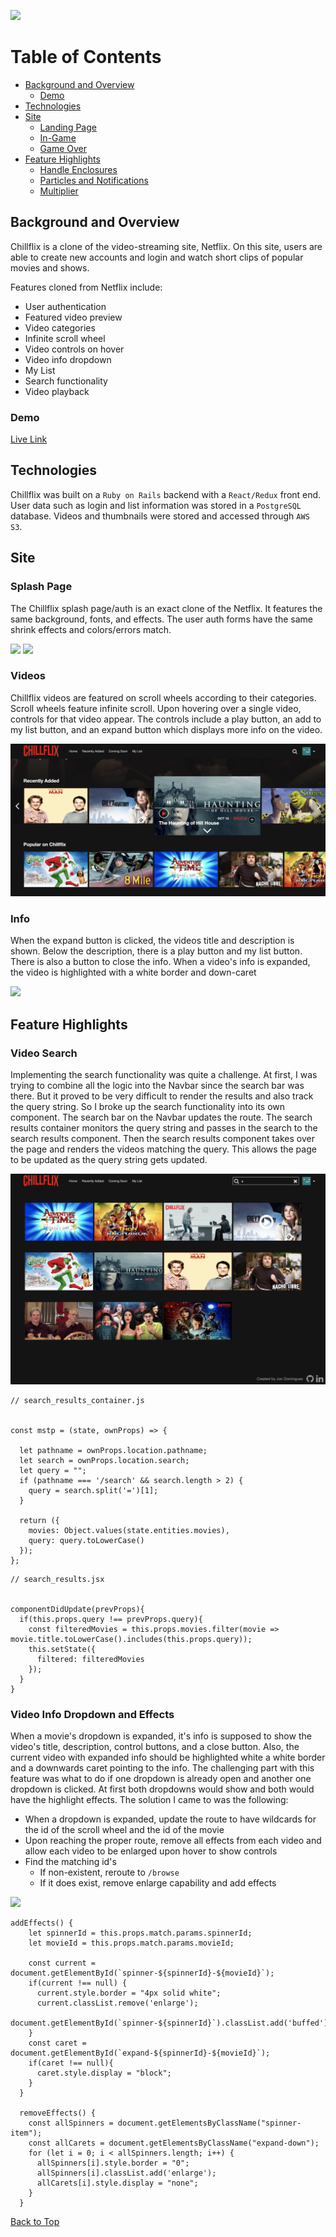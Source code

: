 ![](https://fontmeme.com/permalink/181212/c5c4b3134061f86d06de9895b1ea5522.png)

# Table of Contents
- [Background and Overview](#background-and-overview)
  - [Demo](#demo)
- [Technologies](#technologies)
- [Site](#site)
  - [Landing Page](#landing-page)
  - [In-Game](#in-game)
  - [Game Over](#game-over)
- [Feature Highlights](#feature-highlights)
  - [Handle Enclosures](#handle-enclosures)
  - [Particles and Notifications](#particles-and-notifications)
  - [Multiplier](#multiplier)

## Background and Overview

Chillflix is a clone of the video-streaming site, Netflix. On this site, users are able to create new accounts and login and watch short clips of popular movies and shows.

Features cloned from Netflix include:
* User authentication
* Featured video preview
* Video categories
* Infinite scroll wheel
* Video controls on hover
* Video info dropdown
* My List
* Search functionality
* Video playback

### Demo
[Live Link](https://flix-n-chill.herokuapp.com/#/)

## Technologies

Chillflix was built on a `Ruby on Rails` backend with a `React/Redux` front end. User data such as login and list information was stored in a `PostgreSQL` database. Videos and thumbnails were stored and accessed through `AWS S3`. 

## Site

### Splash Page

The Chillflix splash page/auth is an exact clone of the Netflix. It features the same background, fonts, and effects. The user auth forms have the same shrink effects and colors/errors match.

![](./screenshots/splash.png)
![](./screenshots/auth.gif)

### Videos

Chillflix videos are featured on scroll wheels according to their categories. Scroll wheels feature infinite scroll. Upon hovering over a single video, controls for that video appear. The controls include a play button, an add to my list button, and an expand button which displays more info on the video.

![](./screenshots/hover.png)

### Info

When the expand button is clicked, the videos title and description is shown. Below the description, there is a play button and my list button. There is also a button to close the info. When a video's info is expanded, the video is highlighted with a white border and down-caret

![](./screenshots/info.png)

## Feature Highlights

### Video Search

Implementing the search functionality was quite a challenge. At first, I was trying to combine all the logic into the Navbar since the search bar was there. But it proved to be very difficult to render the results and also track the query string. So I broke up the search functionality into its own component. The search bar on the Navbar updates the route. The search results container monitors the query string and passes in the search to the search results component. Then the search results component takes over the page and renders the videos matching the query. This allows the page to be updated as the query string gets updated.

![](./screenshots/search.png)

```
// search_results_container.js


const mstp = (state, ownProps) => {

  let pathname = ownProps.location.pathname;
  let search = ownProps.location.search;
  let query = "";
  if (pathname === '/search' && search.length > 2) {
    query = search.split('=')[1];
  }

  return ({
    movies: Object.values(state.entities.movies),
    query: query.toLowerCase()
  });
};
```
```
// search_results.jsx


componentDidUpdate(prevProps){
  if(this.props.query !== prevProps.query){
    const filteredMovies = this.props.movies.filter(movie => movie.title.toLowerCase().includes(this.props.query));
    this.setState({
      filtered: filteredMovies
    });
  }
}
```

### Video Info Dropdown and Effects

When a movie's dropdown is expanded, it's info is supposed to show the video's title, description, control buttons, and a close button. Also, the current video with expanded info should be highlighted white a white border and a downwards caret pointing to the info. The challenging part with this feature was what to do if one dropdown is already open and another one dropdown is clicked. At first both dropdowns would show and both would have the highlight effects. The solution I came to was the following:
* When a dropdown is expanded, update the route to have wildcards for the id of the scroll wheel and the id of the movie
* Upon reaching the proper route, remove all effects from each video and allow each video to be enlarged upon hover to show controls
* Find the matching id's
  * If non-existent, reroute to `/browse`
  * If it does exist, remove enlarge capability and add effects

![](./screenshots/info.png)

```
addEffects() {
    let spinnerId = this.props.match.params.spinnerId;
    let movieId = this.props.match.params.movieId;
    
    const current = document.getElementById(`spinner-${spinnerId}-${movieId}`);
    if(current !== null) {
      current.style.border = "4px solid white";
      current.classList.remove('enlarge');
      document.getElementById(`spinner-${spinnerId}`).classList.add('buffed');
    }
    const caret = document.getElementById(`expand-${spinnerId}-${movieId}`);
    if(caret !== null){
      caret.style.display = "block";
    }
  }

  removeEffects() {
    const allSpinners = document.getElementsByClassName("spinner-item");
    const allCarets = document.getElementsByClassName("expand-down");
    for (let i = 0; i < allSpinners.length; i++) {
      allSpinners[i].style.border = "0";
      allSpinners[i].classList.add('enlarge');
      allCarets[i].style.display = "none";
    }
  }
```


[Back to Top](#)